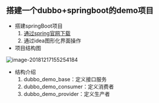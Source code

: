

## 搭建一个dubbo+springboot的demo项目

- 搭建springBoot项目
  1. [通过spring官网下载](https://start.spring.io/)
  2. 通过idea图形化界面操作
- 项目结构图

![image-20181217155254184](https://ws4.sinaimg.cn/large/006tNbRwgy1fy9sn0oq8tj307r028t8p.jpg)

- 结构介绍
  1. dubbo_demo_base：定义接口服务
  2. dubbo_demo_consumer：定义消费者
  3. dubbo_demo_provider：定义生产者
